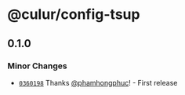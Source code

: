 # @culur/config-tsup

## 0.1.0

### Minor Changes

- [`0360198`](https://github.com/culur/culur/commit/03601985e13e749090f3fcbb6111562cf412b1cc) Thanks [@phamhongphuc](https://github.com/phamhongphuc)! - First release
